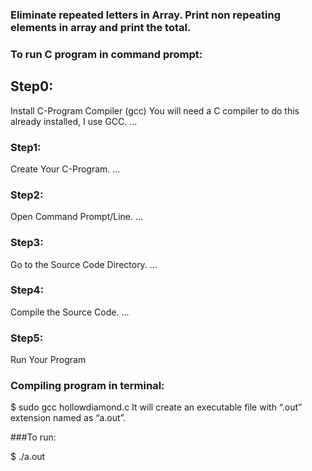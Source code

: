 ### Eliminate repeated letters in Array. Print non repeating elements in array and print the total.

### To run C program in command prompt:

## Step0:
 Install C-Program Compiler (gcc) You will need a C compiler to do this already installed, I use GCC. ... 
### Step1: 
Create Your C-Program. ... 
### Step2: 
Open Command Prompt/Line. ... 
### Step3: 
Go to the Source Code Directory. ... 
### Step4: 
Compile the Source Code. ... 
### Step5: 
Run Your Program

### Compiling program in terminal:

$ sudo gcc hollowdiamond.c It will create an executable file with “.out” extension named as “a.out”.

###To run:

$ ./a.out